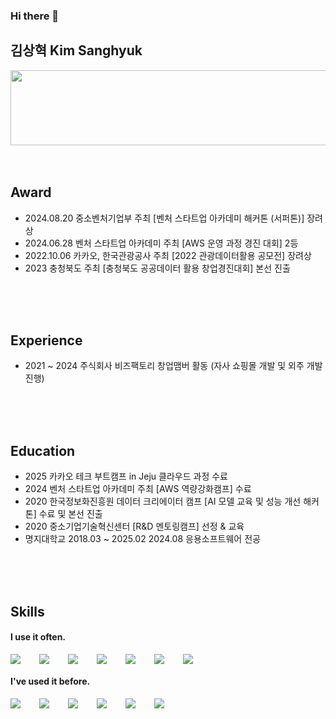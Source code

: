 


### Hi there 👋
## 김상혁 Kim Sanghyuk
  
<a href="https://www.gitanimals.org/en_US?utm_medium=image&utm_source=duckchanahn&utm_content=line">
  <img
    src="https://render.gitanimals.org/lines/duckchanahn"
    width="600"
    height="120"
  />
</a>
  
  

<br />
<br />
<br />

## Award
- 2024.08.20 중소벤처기업부 주최 [벤처 스타트업 아카데미 해커톤 (서퍼톤)] 장려상 
- 2024.06.28 벤처 스타트업 아카데미 주최 [AWS 운영 과정 경진 대회] 2등
- 2022.10.06 카카오, 한국관광공사 주최 [2022 관광데이터활용 공모전] 장려상 
- 2023 충청북도 주최 [충청북도 공공데이터 활용 창업경진대회] 본선 진출
<br />
<br />
<br />

## Experience
- 2021 ~ 2024 주식회사 비즈팩토리 창업맴버 활동 (자사 쇼핑몰 개발 및 외주 개발 진행)
<br />
<br />
<br />

## Education
- 2025 카카오 테크 부트캠프 in Jeju 클라우드 과정 수료
- 2024 벤처 스타트업 아카데미 주최 [AWS 역량강화캠프] 수료
- 2020 한국정보화진흥원 데이터 크리에이터 캠프 [AI 모델 교육 및 성능 개선 해커톤] 수료 및 본선 진출
- 2020 중소기업기술혁신센터 [R&D 멘토링캠프] 선정 & 교육
- 명지대학교 2018.03 ~ 2025.02 2024.08 응용소프트웨어 전공
<br />
<br />
<br />

## Skills
#### I use it often.
<div style="display:flex;gap:30px;flex-wrap:wrap;">
  <img src="https://img.shields.io/badge/Java-007396?style=for-the-badge&logo=Java&logoColor=white">
  <img src="https://img.shields.io/badge/Spring-6DB33F?style=flat-square&logo=Spring&logoColor=white">
  <img src="https://img.shields.io/badge/AWS-232F3E?style=for-the-badge&logo=amazonaws&logoColor=white">
  <img src="https://img.shields.io/badge/MySQL-4479A1?style=for-the-badge&logo=mysql&logoColor=white">
  <img src="https://img.shields.io/badge/Docker-2496ED?style=for-the-badge&logo=Docker&logoColor=white">
  <img src="https://img.shields.io/badge/Jenkins-D24939?style=for-the-badge&logo=Jenkins&logoColor=white">
  <img src="https://img.shields.io/badge/Postman-FF6C37?style=flat-square&logo=Postman&logoColor=white">
</div>

#### I've used it before.
<div style="display:flex;gap:30px;flex-wrap:wrap;">
  <img src="https://img.shields.io/badge/js-F7DF1E?style=for-the-badge&logo=javascript&logoColor=black">
  <img src="https://img.shields.io/badge/Node.js-339933?style=flat-square&logo=Node.js&logoColor=white">
  <img src="https://img.shields.io/badge/express-000000?style=for-the-badge&logo=express&logoColor=white">
  <img src="https://img.shields.io/badge/react-61DAFB?style=for-the-badge&logo=react&logoColor=black">
  <img src="https://img.shields.io/badge/Android-3DDC84?style=for-the-badge&logo=android&logoColor=white">
  <img src="https://img.shields.io/badge/Redis-DC382D?style=for-the-badge&logo=redis&logoColor=white">
</div>
<br />
<br />
<br />

<!--
**duckchanahn/duckchanahn** is a ✨ _special_ ✨ repository because its `README.md` (this file) appears on your GitHub profile.
